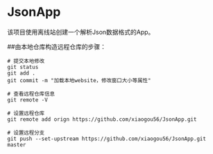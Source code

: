 # JsonApp
该项目使用离线站创建一个解析Json数据格式的App。

##由本地仓库构造远程仓库的步骤：
```
# 提交本地修改
git status
git add .
git commit -m "加载本地website，修改窗口大小等属性"

# 查看远程仓库信息
git remote -V

# 设置远程仓库
git remote add orign https://github.com/xiaogou56/JsonApp.git

# 设置远程分支
git push --set-upstream https://github.com/xiaogou56/JsonApp.git master
```
